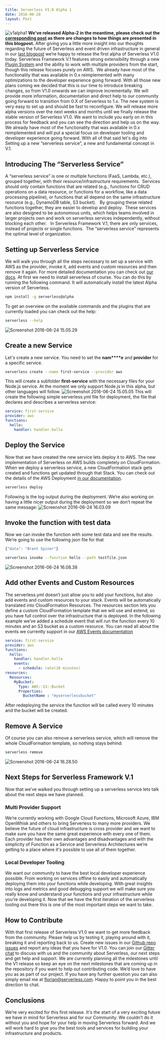 ```yaml
---
title: Serverless V1.0 Alpha 1
date: 2016-06-28
layout: Post
---
```


![v1alpha1](https://s3-us-west-2.amazonaws.com/assets.site.serverless.com/blog/legacy/2016/06/v1alpha1-1.gif) **We've released Alpha-2 in the meantime, please check out the [corresponding post](http://blog.serverless.com/serverless-v1-0-alpha-release-2/) as there are changes to how things are presented in this blogpost.** After giving you a little more insight into our thoughts regarding the future of Serverless and event driven infrastructure in general in our [last blogpost](http://blog.serverless.com/building-serverless-framework-v1/) we’re happy to release the first alpha of Serverless V1.0 today. Serverless Framework V.1 features strong extensibility through a new [Plugin System](https://github.com/serverless/serverless/tree/v1.0/docs/using-plugins) and the ability to work with multiple providers from the start, though this release focuses purely on AWS.  We already have most of the functionality that was available in 0.x reimplemented with many optimizations to the developer experience going forward. With all those new plans coming we decided that this is our time to introduce breaking changes, so from V1.0 onwards we can improve incrementally. We will provide more information, documentation and direct help to our community going forward to transition from 0.X of Serverless to 1.x. The new system is very easy to set up and should be fast to reconfigure. We will release more alpha versions over the next weeks and months until we finally release the stable version of Serverless V1.0\. We want to include you early on in this process for feedback and you can see the direction and help us on the way. We already have most of the functionality that was available in 0.x reimplemented and will put a special focus on developer tooling and developer experience going forward. With all of that said let's dig into Setting up a new “serverless service”, a new and fundamental concept in V.1.

## Introducing The “Serverless Service”

A “serverless service” is one or multiple functions (FaaS, Lambda, etc.), grouped together, with their resource/infrastructure requirements.  Services should only contain functions that are related (e.g., functions for CRUD operations on a data resource, or functions for a workflow, like a data processing pipeline), or functions that all depend on the same infrastructure resource (e.g., DynamoDB table, S3 bucket).   By grouping these related functions together, they are easier to develop and deploy.  These services are also designed to be autonomous units, which helps teams involved in larger projects own and work on serverless services independently, without blocking each other.   In Serverless Framework V.1, there are only services, instead of projects or single functions.  The “serverless service” represents the optimal level of organization.

## Setting up Serverless Service

We will walk you through all the steps necessary to set up a service with AWS as the provider, invoke it, add events and custom resources and then remove it again. For more detailed documentation you can check out [our docs](http://v1.docs.serverless.com). At first we need to install serverless of course. You can do this by running the following command. It will automatically install the latest Alpha version of Serverless.

```sh
npm install -g serverless@alpha
```

To get an overview on the available commands and the plugins that are currently loaded you can check out the help:

```bash
serverless --help
```

![Screenshot 2016-06-24 15.05.29](https://s3-us-west-2.amazonaws.com/assets.site.serverless.com/blog/legacy/2016/06/Screenshot-2016-06-24-15.05.29.png)

## Create a new Service

Let's create a new service. You need to set the **nam****e** and **provider** for a specific service.

```bash
serverless create --name first-service --provider aws
```

This will create a subfolder **first-service** with the necessary files for your Node.js service. At the moment we only support Node.js in this alpha, but other languages will follow. ![Screenshot 2016-06-24 15.05.05](https://s3-us-west-2.amazonaws.com/assets.site.serverless.com/blog/legacy/2016/06/Screenshot-2016-06-24-15.05.05.png) This will create the following simple serverless.yml file for deployment, the file that declares and describes a serverless service:

```yaml
service: first-service
provider: aws
functions:
  hello:
    handler: handler.hello
```

## Deploy the Service

Now that we have created the new service lets deploy it to AWS. The new implementation of Serverless on AWS builds completely on CloudFormation. When we deploy a serverless service, a new CloudFormation stack gets created and functions get updated through that Stack. You can check out the details of the AWS Deployment [in our documentation](https://github.com/serverless/serverless/tree/v1.0/lib/plugins/aws/deploy).

```bash
serverless deploy
```

Following is the log output during the deployment. We’re also working on having a little nicer output during the deployment so we don’t repeat the same message: ![Screenshot 2016-06-24 16.03.09](https://s3-us-west-2.amazonaws.com/assets.site.serverless.com/blog/legacy/2016/06/Screenshot-2016-06-24-16.03.09.png)

## Invoke the function with test data

Now we can invoke the function with some test data and see the results. We’re going to use the following json file for that

```js
{"data": "Brent Spiner"}
```

```sh
serverless invoke --function hello --path testfile.json
```

![Screenshot 2016-06-24 16.08.38](https://s3-us-west-2.amazonaws.com/assets.site.serverless.com/blog/legacy/2016/06/Screenshot-2016-06-24-16.08.38.png)

## Add other Events and Custom Resources

The serverless.yml doesn’t just allow you to add your functions, but also add events and custom resources to your stack. Events will be automatically translated into CloudFormation Resources. The resources section lets you define a custom CloudFormation template that we will use and extend, so you have full control over the infrastructure that is deployed. In the following example we’ve added a schedule event that will run the function every 10 minutes and an S3 bucket as a custom resource. You can read all about the events we currently support in our [AWS Events documentation](https://github.com/serverless/serverless/blob/v1.0/docs/using-plugins/core-plugins.md)

```yml
service: first-service
provider: aws
functions:
  hello:
    handler: handler.hello
    events:
      - schedule: rate(10 minutes)
resources:
  Resources:
    MyBucket:
      Type: AWS::S3::Bucket
      Properties:
        BucketName : "myserverlessbucket"
```

After redeploying the service the function will be called every 10 minutes and the bucket will be created.

## Remove A Service

Of course you can also remove a serverless service, which will remove the whole CloudFormation template, so nothing stays behind:

```sh
serverless remove
```

![Screenshot 2016-06-24 16.28.50](https://s3-us-west-2.amazonaws.com/assets.site.serverless.com/blog/legacy/2016/06/Screenshot-2016-06-24-16.28.50.png)

## Next Steps for Serverless Framework V.1

Now that we’ve walked you through setting up a serverless service lets talk about the next steps we have planned.

### Multi Provider Support

We’re currently working with Google Cloud Functions, Microsoft Azure, IBM OpenWhisk and others to bring Serverless to many more providers. We believe the future of cloud infrastructure is cross provider and we want to make sure you have the same great experience with every one of them. Each provider has their own advantages and disadvantages and with the simplicity of Function as a Service and Serverless Architectures we’re getting to a place where it's possible to use all of them together.

### Local Developer Tooling

We want our community to have the best local developer experience possible. From working on services offline to easily and automatically deploying them into your functions while developing. With great insights into logs and metrics and good debugging support we will make sure you really know and understand your functions and your infrastructure while you’re developing it. Now that we have the first iteration of the serverless tooling out there this is one of the most important steps we want to take.

## How to Contribute

With that first release of Serverless V1.0 we want to get more feedback from the community. Please help us by testing it, playing around with it, breaking it and reporting back to us. Create new issues in our [Github repo issues](http://github.com/serverless/serverless/issues) and report any ideas that you have for V1.0. You can join our [Gitter chat](http://chat.serverless.com) to discuss with us and the community about Serverless, our next steps and get help and support. We are currently planning all the milestones until the V1 release so keep an eye on the next milestones that are coming up in the repository if you want to help out contributing code. We’d love to have you as as part of our project. If you have any further question you can also simply email me at [florian@serverless.com](mailto:florian@serverless.com). Happy to point you in the best direction to chat.

## Conclusions

We’re very excited for this first release. It's the start of a very exciting future we have in mind for Serverless and for our Community. We couldn’t do it without you and hope for your help in moving Serverless forward. And we will work hard to give you the best tools and services for building your infrastructure and products.
